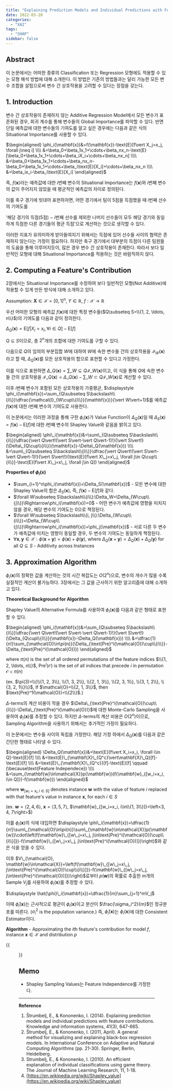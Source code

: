 ```yaml
---
title: "Explaining Prediction Models and Individual Predictions with Feature Contributions"
date: 2022-03-28
categories:
  - "XAI"
tags:
  - "SHAP"
sidebar: false
---
```


## Abstract

이 논문에서는 어떠한 종류의 Classification 또는 Regression 모형에도 적용할 수 있는 모형 해석 방법에 대해 소개한다. 이 방법은 기존의 방법들과는 달리 가능한 모든 변수 조합을 살핌으로써 변수 간 상호작용을 고려할 수 있다는 장점을 갖는다.

## 1. Introduction

변수 간 상호작용이 존재하지 않는 Additive Regression Model에서 모든 변수가 표준화된 경우, 회귀 계수를 통해 변수들의 Global Importance를 파악할 수 있다. 반면 단일 예측값에 대한 변수들의 기여도를 알고 싶은 경우에는 다음과 같은 식의 Situational Importance를 사용할 수 있다.

$\begin{aligned}
\phi_i(\mathbf{x})&=f(\mathbf{x})-\text{E}[f\vert X_j=x_j, \forall j\neq i] \\\\
&=\beta_0+\beta_1x_1+\cdots+\beta_nx_n-\text{E}[\beta_0+\beta_1x_1+\cdots+\beta_iX_i+\cdots+\beta_nx_n] \\\\
&=\beta_0+\beta_1x_1+\cdots+\beta_nx_n-\beta_0+\beta_1x_1+\cdots+\beta_i\text{E}[X_i]+\cdots+\beta_nx_n \\\\
&=\beta_ix_i-\beta_i\text{E}[X_i]
\end{aligned}$

즉, $f(\mathbf{x})$라는 예측값에 대한 $i$번째 변수의 Situational Importance는 $f(\mathbf{x})$와 $i$번째 변수의 값이 주어지지 않았을 때 평균적인 예측값의 차이로 정의된다.

이를 축구 경기에 빗대어 표현하자면, 어떤 경기에서 팀이 5점을 득점했을 때 $i$번째 선수의 기여도를

'해당 경기의 득점(5점) $-$ $i$번째 선수를 제외한 나머지 선수들이 모두 해당 경기와 동일하게 득점한 다른 경기들의 평균 득점'으로 계산하는 것으로 생각할 수 있다.

이러한 지표가 유의미하게 받아들여지기 위해서는 득점에 있어 선수들 사이의 협력은 존재하지 않는다는 가정이 필요하다. 하지만 축구 경기에서 대부분의 득점이 다른 팀원들의 도움을 통해 이루어지듯이, 많은 경우 변수 간 상호작용이 존재한다. 따라서 보다 일반적인 모형에 대해 Situational Importance를 적용하는 것은 바람직하지 않다.

## 2. Computing a Feature's Contribution

2장에서는 Situational Importance를 수정하여 보다 일반적인 모형(Not Additive)에 적용할 수 있게 만든 방식에 대해 소개하고 있다.

Assumption: $\mathbf{X}\in\mathcal{X}=[0, 1]^n$, $Y\in\mathbb{R}$, $f:\mathcal{X}\rightarrow\mathbb{R}$

우선 어떠한 모형의 예측값 $f(\mathbf{x})$에 대한 특정 변수들($Q\subseteq S=\\{1, 2, \ldots, n\\}$)의 기여도를 다음과 같이 정의한다.

$\Delta_Q(\mathbf{x})=\text{E}[f\vert X_i=x_i, \forall i\in Q]-\text{E}[f]$

$Q\subseteq S$이므로, 총 $2^n$개의 조합에 대한 기여도를 구할 수 있다.

다음으로 $Q$의 임의의 부분집합 $W$에 대하여 $W$에 속한 변수들 간의 상호작용을 $\mathcal{I}_W(\mathbf{x})$라고 할 때, $\Delta_Q(\mathbf{x})$를 모든 상호작용의 합으로 표현할 수 있다고 가정한다.

이를 식으로 표현하면 $\displaystyle \Delta\_Q(\mathbf{x})=\sum\_{W\subseteq Q}\mathcal{I}\_W(\mathbf{x})$이고, 이 식을 통해 $Q$에 속한 변수들 간의 상호작용을 $\displaystyle \mathcal{I}\_Q(\mathbf{x})=\Delta\_Q(\mathbf{x})-\sum\_{W\subset Q}\mathcal{I}\_W(\mathbf{x})$로 계산할 수 있다.

이후 $i$번째 변수가 포함된 모든 상호작용의 가중평균, $\displaystyle \phi_i(\mathbf{x})=\sum_{Q\subseteq S\backslash\\{i\\}}\dfrac{\mathcal{I}_{W\cup\\{i\\}}(\mathbf{x})}{\vert W\vert+1}$를 예측값 $f(\mathbf{x})$에 대한 $i$번째 변수의 기여도로 사용한다.

이 논문에서는 이러한 과정을 통해 구한 $\phi_i(\mathbf{x})$가 Value Function이 $\Delta_Q(\mathbf{x})$일 때 $\Delta_S(\mathbf{x})=f(\mathbf{x})-\text{E}[f]$에 대한 $i$번째 변수의 Shapley Value와 같음을 밝히고 있다.

$\begin{aligned}
\phi\_i(\mathbf{x})&=\sum\_{Q\subseteq S\backslash\\{i\\}}\dfrac{\vert Q\vert!(\vert S\vert-\vert Q\vert-1)!}{\vert S\vert!}(\Delta\_{Q\cup\\{i\\}}(\mathbf{x})-\Delta\_Q(\mathbf{x})) \\\\
&=\sum\_{Q\subseteq S\backslash\\{i\\}}\dfrac{\vert Q\vert!(\vert S\vert-\vert Q\vert-1)!}{\vert S\vert!}(\text{E}[f\vert X\_j=x\_j, \forall j\in Q\cup\\{i\\}]-\text{E}[f\vert X\_j=x\_j, \forall j\in Q])
\end{aligned}$

**Properties of $\phi_i(\mathbf{x})$**

- $\sum_{i=1}^n\phi_i(\mathbf{x})=\Delta_S(\mathbf{x})$ - 모든 변수에 대한 Shapley Value의 합은 $\Delta_S(\mathbf{x})$, 즉, $f(\mathbf{x})-\text{E}[f]$와 같다.
- $\forall W\subseteq S\backslash\\{i\\}:\Delta_W=\Delta_{W\cup\\{j\\}}\Rightarrow\phi_i(\mathbf{x})=0$ - 어떤 변수가 예측값에 영향을 미치지 않을 경우, 해당 변수의 기여도는 $0$으로 책정된다.
- $\forall W\subseteq S\backslash\\{i, j\\}:\Delta_{W\cup\\{i\\}}=\Delta_{W\cup\\{j\\}}\Rightarrow\phi_i(\mathbf{x})=\phi_j(\mathbf{x})$ - 서로 다른 두 변수가 예측값에 미치는 영향이 동일할 경우, 두 변수의 기여도는 동일하게 책정된다.
- $\forall \mathbf{x}, \mathbf{y}\in\mathcal{X}:\phi(\mathbf{x}+\mathbf{y})=\phi(\mathbf{x})+\phi(\mathbf{y})$, where $\Delta_Q(\mathbf{x}+\mathbf{y})=\Delta_Q(\mathbf{x})+\Delta_Q(\mathbf{y})$ for all $Q\subseteq S$ - Additivity across Instances

## 3. Approximation Algorithm

$\phi_i(\mathbf{x})$의 정확한 값을 계산하는 것의 시간 복잡도는 $O(2^n)$으로, 변수의 개수가 많을 수록 실질적인 계산이 불가능하다. 3장에서는 그 값을 근사하기 위한 알고리즘에 대해 소개하고 있다.

**Theoretical Background for Algorithm**

Shapley Value의 Alternative Formula를 사용하여 $\phi_i(\mathbf{x})$를 다음과 같은 형태로 표현할 수 있다.

$\begin{aligned}
\phi_i(\mathbf{x})&=\sum_{Q\subseteq S\backslash\\{i\\}}\dfrac{\vert Q\vert!(\vert S\vert-\vert Q\vert-1)!}{\vert S\vert!}(\Delta_{Q\cup\\{i\\}}(\mathbf{x})-\Delta_Q(\mathbf{x})) \\\\
&=\dfrac{1}{n!}\sum_{\mathcal{O}\in\pi(n)}(\Delta_{\text{Pre}^i(\mathcal{O})\cup\\{i\\}}-\Delta_{\text{Pre}^i(\mathcal{O})})
\end{aligned}$

where $\pi(n)$ is the set of all ordered permutations of the feature indices $\\{1, 2, \ldots, n\\}$, $\text{Pre}^i(\mathcal{O})$ is the set of all indices that precede $i$ in permutation $\mathcal{O}\in\pi(n)$

(ex. $\pi(3)=\\{\\{1, 2, 3\\}, \\{1, 3, 2\\}, \\{2, 1, 3\\}, \\{2, 3, 1\\}, \\{3, 1, 2\\}, \\{3, 2, 1\\}\\}$, If $\mathcal{O}=\\{2, 1, 3\\}$, then $\text{Pre}^1(\mathcal{O})=\\{2\\}$.)

$\Delta$-terms의 계산 비용이 작을 경우 $\Delta\_{\text{Pre}^i(\mathcal{O})\cup\\{i\\}}-\Delta\_{\text{Pre}^i(\mathcal{O})}$에 대한 Monte-Carlo Sampling을 사용하여 $\phi_i(\mathbf{x})$를 추정할 수 있다.
하지만 $\Delta$-terms의 계산 비용은 $O(2^n)$이므로, Sampling Algorithm을 사용하기 위해서는 추가적인 가정이 필요하다.

이 논문에서는 변수들 사이의 독립을 가정한다. 해당 가정 하에서 $\Delta_Q(\mathbf{x})$를 다음과 같은 간단한 형태로 나타낼 수 있다.

$\begin{aligned}
\Delta_Q(\mathbf{x})&=\text{E}[f\vert X_i=x_i, \forall i\in Q]-\text{E}[f] \\\\
&=\text{E}\_{\mathbf{X}\_{Q^c}\vert\mathbf{X}\_Q}[f]-\text{E}[f] \\\\
&=\text{E}\_{\mathbf{X}\_{Q^c}}[f]-\text{E}[f] \qquad (\because\text{Feature Independece}) \\\\
&=\sum_{\mathbf{w}\in\mathcal{X}}p(\mathbf{w})(f(\mathbf{w}_{[w_i=x_i, i\in Q]})-f(\mathbf{w}))
\end{aligned}$

where $\mathbf{w}_{[w_i=x_i, i\in S]}$ denotes instance $\mathbf{w}$ with the value of feature $i$ replaced with that feature's value in instance $\mathbf{x}$, for each $i\in S$

(ex. $\mathbf{w}=\left<2, 4, 6\right>$, $\mathbf{x}=\left<3, 5, 7\right>$, $\mathbf{w}_{[w_i=x_i, i\in\\{1, 3\\}]}=\left<3, 4, 7\right>$)

이를 $\phi_i(\mathbf{x})$의 식에 대입하면 $\displaystyle \phi\_i(\mathbf{x})=\dfrac{1}{n!}\sum\_{\mathcal{O}\in\pi(n)}\sum\_{\mathbf{w}\in\mathcal{X}}p(\mathbf{w})\cdot\left(f(\mathbf{w}\_{[w\_j=x\_j, j\in\text{Pre}^i(\mathcal{O})\cup\\{i\\}]})-f(\mathbf{w}\_{[w\_j=x\_j, j\in\text{Pre}^i(\mathcal{O})]})\right)$와 같은 식을 얻을 수 있다.

이후 $V\_{\mathcal{O}, \mathbf{w}\in\mathcal{X}}=\left(f(\mathbf{w}\_{[w\_j=x\_j, j\in\text{Pre}^i(\mathcal{O})\cup\\{i\\}]})-f(\mathbf{w}\_{[w\_j=x\_j, j\in\text{Pre}^i(\mathcal{O})]})\right)$로부터 $p(\mathbf{w})$의 확률로 추출한 $m$개의 Sample $V_j$를 사용하여 $\phi_i(\mathbf{x})$를 추정할 수 있다.

$\displaystyle \hat{\phi}\_i(\mathbf{x})=\dfrac{1}{m}\sum_{j=1}^mV_j$

이때 $\hat{\phi}_i(\mathbf{x})$는 근사적으로 평균이 $\phi_i(\mathbf{x})$이고 분산이 $\frac{\sigma_i^2}{m}$인 정규분포를 따른다. ($\sigma_i^2$ is the population variance.) 즉, $\hat{\phi}_i(\mathbf{x})$는 $\phi_i(\mathbf{x})$에 대한 Consistent Estimator이다.

**Algorithm** - Approximating the $i$th feature's contribution for model $f$, instance $\mathbf{x}\in\mathcal{X}$ and distribution $p$

{{<figure src="/xai/shapley_sampling_values1.png" width="700">}}

## Memo

- Shapley Sampling Values는 Feature Independence를 가정한다.

---

**Reference**

1. Štrumbelj, E., & Kononenko, I. (2014). Explaining prediction models and individual predictions with feature contributions. Knowledge and information systems, 41(3), 647-665.
2. Štrumbelj, E., & Kononenko, I. (2011, April). A general method for visualizing and explaining black-box regression models. In International Conference on Adaptive and Natural Computing Algorithms (pp. 21-30). Springer, Berlin, Heidelberg.
3. Strumbelj, E., & Kononenko, I. (2010). An efficient explanation of individual classifications using game theory. The Journal of Machine Learning Research, 11, 1-18.
4. [https://en.wikipedia.org/wiki/Shapley_value](https://en.wikipedia.org/wiki/Shapley_value)
